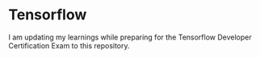 # Tensorflow
I am updating my learnings while preparing for the Tensorflow Developer Certification Exam to this repository.
